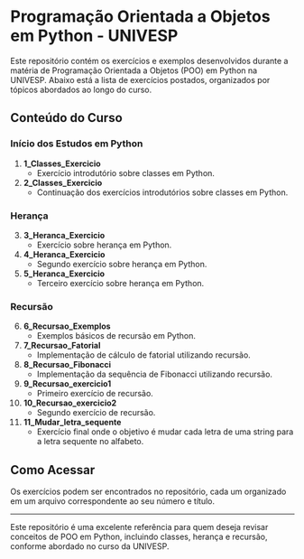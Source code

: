# Programação Orientada a Objetos em Python - UNIVESP

Este repositório contém os exercícios e exemplos desenvolvidos durante a matéria de Programação Orientada a Objetos (POO) em Python na UNIVESP. Abaixo está a lista de exercícios postados, organizados por tópicos abordados ao longo do curso.

## Conteúdo do Curso

### Início dos Estudos em Python
1. **1_Classes_Exercicio**
   - Exercício introdutório sobre classes em Python.
2. **2_Classes_Exercicio**
   - Continuação dos exercícios introdutórios sobre classes em Python.

### Herança
3. **3_Heranca_Exercicio**
   - Exercício sobre herança em Python.
4. **4_Heranca_Exercicio**
   - Segundo exercício sobre herança em Python.
5. **5_Heranca_Exercicio**
   - Terceiro exercício sobre herança em Python.

### Recursão
6. **6_Recursao_Exemplos**
   - Exemplos básicos de recursão em Python.
7. **7_Recursao_Fatorial**
   - Implementação de cálculo de fatorial utilizando recursão.
8. **8_Recursao_Fibonacci**
   - Implementação da sequência de Fibonacci utilizando recursão.
9. **9_Recursao_exercicio1**
   - Primeiro exercício de recursão.
10. **10_Recursao_exercicio2**
    - Segundo exercício de recursão.
11. **11_Mudar_letra_sequente**
    - Exercício final onde o objetivo é mudar cada letra de uma string para a letra sequente no alfabeto.

## Como Acessar

Os exercícios podem ser encontrados no repositório, cada um organizado em um arquivo correspondente ao seu número e título.

---

Este repositório é uma excelente referência para quem deseja revisar conceitos de POO em Python, incluindo classes, herança e recursão, conforme abordado no curso da UNIVESP.
